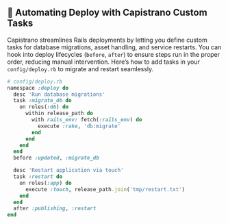 ## 🛫 Automating Deploy with Capistrano Custom Tasks

Capistrano streamlines Rails deployments by letting you define custom tasks for database migrations, asset handling, and service restarts. You can hook into deploy lifecycles (`before`, `after`) to ensure steps run in the proper order, reducing manual intervention. Here’s how to add tasks in your `config/deploy.rb` to migrate and restart seamlessly.

```ruby
# config/deploy.rb
namespace :deploy do
  desc 'Run database migrations'
  task :migrate_db do
    on roles(:db) do
      within release_path do
        with rails_env: fetch(:rails_env) do
          execute :rake, 'db:migrate'
        end
      end
    end
  end
  before :updated, :migrate_db

  desc 'Restart application via touch'
  task :restart do
    on roles(:app) do
      execute :touch, release_path.join('tmp/restart.txt')
    end
  end
  after :publishing, :restart
end
```